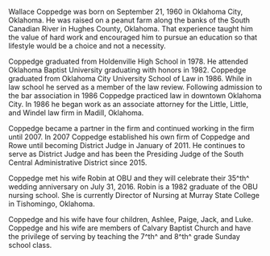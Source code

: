 ﻿---
fname: 'Wallace'
lname: 'Coppedge'
id: 1028
published: False
layout: judge-bio
---
Wallace Coppedge was born on September 21, 1960 in Oklahoma City,
Oklahoma. He was raised on a peanut farm along the banks of the South
Canadian River in Hughes County, Oklahoma. That experience taught him
the value of hard work and encouraged him to pursue an education so that
lifestyle would be a choice and not a necessity.

Coppedge graduated from Holdenville High School in 1978. He attended
Oklahoma Baptist University graduating with honors in 1982. Coppedge
graduated from Oklahoma City University School of Law in 1986. While in
law school he served as a member of the law review. Following admission
to the bar association in 1986 Coppedge practiced law in downtown
Oklahoma City. In 1986 he began work as an associate attorney for the
Little, Little, and Windel law firm in Madill, Oklahoma.

Coppedge became a partner in the firm and continued working in the firm
until 2007. In 2007 Coppedge established his own firm of Coppedge and
Rowe until becoming District Judge in January of 2011. He continues to
serve as District Judge and has been the Presiding Judge of the South
Central Administrative District since 2015.

Coppedge met his wife Robin at OBU and they will celebrate their 35^th^
wedding anniversary on July 31, 2016. Robin is a 1982 graduate of the
OBU nursing school. She is currently Director of Nursing at Murray State
College in Tishomingo, Oklahoma.

Coppedge and his wife have four children, Ashlee, Paige, Jack, and Luke.
Coppedge and his wife are members of Calvary Baptist Church and have the
privilege of serving by teaching the 7^th^ and 8^th^ grade Sunday school
class.
